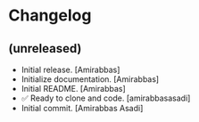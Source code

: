 Changelog
=========


(unreleased)
------------
- Initial release. [Amirabbas]
- Initialize documentation. [Amirabbas]
- Initial README. [Amirabbas]
- ✅ Ready to clone and code. [amirabbasasadi]
- Initial commit. [Amirabbas Asadi]



